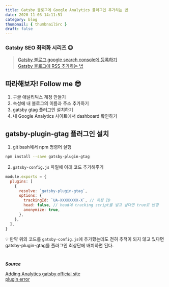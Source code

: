 ```yaml
---
title: Gatsby 블로그에 Google Analytics 플러그인 추가하는 법
date: 2020-11-03 14:11:51
category: blog
thumbnail: { thumbnailSrc }
draft: false
---
```

### Gatsby  SEO 최적화 시리즈 😉  
> [Gatsby 블로그 google search console에 등록하기](https://janeljs.github.io/blog/google-search-console/)  
[Gatsby 블로그에 RSS 추가하는 법](https://janeljs.github.io/blog/rss/)


## 따라해보자! Follow me 😎

1. 구글 애널리틱스 계정 만들기
2. 속성에 내 블로그의 이름과 주소 추가하기
3. gatsby gtag 플러그인 설치하기
4. 내 Google Analytics 사이트에서 dashboard 확인하기 

## gatsby-plugin-gtag 플러그인 설치
1. git bash에서 npm 명령어 실행 

```bash
npm install --save gatsby-plugin-gtag
```
2. `gatsby-config.js` 파일에 아래 코드 추가해주기 

```js
module.exports = {
  plugins: [
    {
      resolve: `gatsby-plugin-gtag`,
      options: {
        trackingId: `UA-XXXXXXXX-X`, // 측정 ID
        head: false, // head에 tracking script를 넣고 싶다면 true로 변경 
        anonymize: true,
      },
    },
  ],
}
```
💡 만약 위의 코드를 `gatsby-config.js`에 추가했는데도 전혀 추적이 되지 않고 있다면 gatsby-plugin-gtag를 플러그인 최상단에 배치하면 된다.

#

***Source***

[Adding Analytics gatsby official site](https://www.gatsbyjs.com/docs/adding-analytics/)  
[plugin error](https://github.com/gatsbyjs/gatsby/issues/12967)